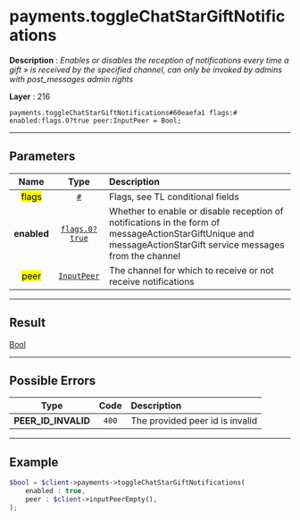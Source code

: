 # payments.toggleChatStarGiftNotifications

**Description** : *Enables or disables the reception of notifications every time a gift &raquo; is received by the specified channel, can only be invoked by admins with post\_messages admin rights*

**Layer** : 216

```tl
payments.toggleChatStarGiftNotifications#60eaefa1 flags:# enabled:flags.0?true peer:InputPeer = Bool;
```

---

## Parameters

| Name | Type | Description |
| :---: | :---: | :--- |
| <mark>flags</mark> | [`#`](type/#) | Flags, see TL conditional fields |
| **enabled** | [`flags.0?true`](type/true) | Whether to enable or disable reception of notifications in the form of messageActionStarGiftUnique and messageActionStarGift service messages from the channel |
| <mark>peer</mark> | [`InputPeer`](type/InputPeer) | The channel for which to receive or not receive notifications |

---

## Result

[Bool](type/Bool)

---

## Possible Errors

| Type | Code | Description |
| :---: | :---: | :--- |
| **PEER_ID_INVALID** | `400` | The provided peer id is invalid |

---

## Example

```php
$bool = $client->payments->toggleChatStarGiftNotifications(
	enabled : true,
	peer : $client->inputPeerEmpty(),
);
```